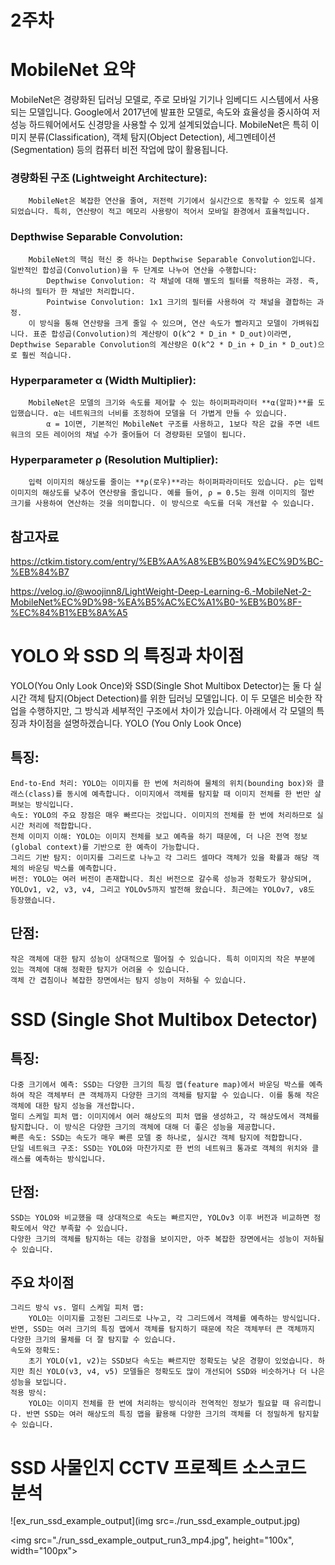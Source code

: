 
2주차
=====

MobileNet 요약
==================

MobileNet은 경량화된 딥러닝 모델로, 주로 모바일 기기나 임베디드 시스템에서 사용되는 모델입니다. Google에서 2017년에 발표한 모델로, 속도와 효율성을 중시하여 저성능 하드웨어에서도 신경망을 사용할 수 있게 설계되었습니다. MobileNet은 특히 이미지 분류(Classification), 객체 탐지(Object Detection), 세그멘테이션(Segmentation) 등의 컴퓨터 비전 작업에 많이 활용됩니다.

###    경량화된 구조 (Lightweight Architecture):
        MobileNet은 복잡한 연산을 줄여, 저전력 기기에서 실시간으로 동작할 수 있도록 설계되었습니다. 특히, 연산량이 적고 메모리 사용량이 적어서 모바일 환경에서 효율적입니다.

###    Depthwise Separable Convolution:
        MobileNet의 핵심 혁신 중 하나는 Depthwise Separable Convolution입니다. 일반적인 합성곱(Convolution)을 두 단계로 나누어 연산을 수행합니다:
            Depthwise Convolution: 각 채널에 대해 별도의 필터를 적용하는 과정. 즉, 하나의 필터가 한 채널만 처리합니다.
            Pointwise Convolution: 1x1 크기의 필터를 사용하여 각 채널을 결합하는 과정.
        이 방식을 통해 연산량을 크게 줄일 수 있으며, 연산 속도가 빨라지고 모델이 가벼워집니다. 표준 합성곱(Convolution)의 계산량이 O(k^2 * D_in * D_out)이라면, Depthwise Separable Convolution의 계산량은 O(k^2 * D_in + D_in * D_out)으로 훨씬 적습니다.

###    Hyperparameter α (Width Multiplier):
        MobileNet은 모델의 크기와 속도를 제어할 수 있는 하이퍼파라미터 **α(알파)**를 도입했습니다. α는 네트워크의 너비를 조정하여 모델을 더 가볍게 만들 수 있습니다.
            α = 1이면, 기본적인 MobileNet 구조를 사용하고, 1보다 작은 값을 주면 네트워크의 모든 레이어의 채널 수가 줄어들어 더 경량화된 모델이 됩니다.

###    Hyperparameter ρ (Resolution Multiplier):
        입력 이미지의 해상도를 줄이는 **ρ(로우)**라는 하이퍼파라미터도 있습니다. ρ는 입력 이미지의 해상도를 낮추어 연산량을 줄입니다. 예를 들어, ρ = 0.5는 원래 이미지의 절반 크기를 사용하여 연산하는 것을 의미합니다. 이 방식으로 속도를 더욱 개선할 수 있습니다.

참고자료
------------

https://ctkim.tistory.com/entry/%EB%AA%A8%EB%B0%94%EC%9D%BC-%EB%84%B7

https://velog.io/@woojinn8/LightWeight-Deep-Learning-6.-MobileNet-2-MobileNet%EC%9D%98-%EA%B5%AC%EC%A1%B0-%EB%B0%8F-%EC%84%B1%EB%8A%A5


YOLO 와 SSD 의 특징과 차이점
================


YOLO(You Only Look Once)와 SSD(Single Shot Multibox Detector)는 둘 다 실시간 객체 탐지(Object Detection)를 위한 딥러닝 모델입니다. 이 두 모델은 비슷한 작업을 수행하지만, 그 방식과 세부적인 구조에서 차이가 있습니다. 아래에서 각 모델의 특징과 차이점을 설명하겠습니다.
YOLO (You Only Look Once)

특징:
------
    End-to-End 처리: YOLO는 이미지를 한 번에 처리하여 물체의 위치(bounding box)와 클래스(class)를 동시에 예측합니다. 이미지에서 객체를 탐지할 때 이미지 전체를 한 번만 살펴보는 방식입니다.
    속도: YOLO의 주요 장점은 매우 빠르다는 것입니다. 이미지의 전체를 한 번에 처리하므로 실시간 처리에 적합합니다.
    전체 이미지 이해: YOLO는 이미지 전체를 보고 예측을 하기 때문에, 더 나은 전역 정보(global context)를 기반으로 한 예측이 가능합니다.
    그리드 기반 탐지: 이미지를 그리드로 나누고 각 그리드 셀마다 객체가 있을 확률과 해당 객체의 바운딩 박스를 예측합니다.
    버전: YOLO는 여러 버전이 존재합니다. 최신 버전으로 갈수록 성능과 정확도가 향상되며, YOLOv1, v2, v3, v4, 그리고 YOLOv5까지 발전해 왔습니다. 최근에는 YOLOv7, v8도 등장했습니다.

단점:
-----
    작은 객체에 대한 탐지 성능이 상대적으로 떨어질 수 있습니다. 특히 이미지의 작은 부분에 있는 객체에 대해 정확한 탐지가 어려울 수 있습니다.
    객체 간 겹침이나 복잡한 장면에서는 탐지 성능이 저하될 수 있습니다.

SSD (Single Shot Multibox Detector)
====================================
특징:
----
    다중 크기에서 예측: SSD는 다양한 크기의 특징 맵(feature map)에서 바운딩 박스를 예측하여 작은 객체부터 큰 객체까지 다양한 크기의 객체를 탐지할 수 있습니다. 이를 통해 작은 객체에 대한 탐지 성능을 개선합니다.
    멀티 스케일 피처 맵: 이미지에서 여러 해상도의 피처 맵을 생성하고, 각 해상도에서 객체를 탐지합니다. 이 방식은 다양한 크기의 객체에 대해 더 좋은 성능을 제공합니다.
    빠른 속도: SSD는 속도가 매우 빠른 모델 중 하나로, 실시간 객체 탐지에 적합합니다.
    단일 네트워크 구조: SSD는 YOLO와 마찬가지로 한 번의 네트워크 통과로 객체의 위치와 클래스를 예측하는 방식입니다.

단점:
----
    SSD는 YOLO와 비교했을 때 상대적으로 속도는 빠르지만, YOLOv3 이후 버전과 비교하면 정확도에서 약간 부족할 수 있습니다.
    다양한 크기의 객체를 탐지하는 데는 강점을 보이지만, 아주 복잡한 장면에서는 성능이 저하될 수 있습니다.

주요 차이점
-------------
    그리드 방식 vs. 멀티 스케일 피처 맵:
        YOLO는 이미지를 고정된 그리드로 나누고, 각 그리드에서 객체를 예측하는 방식입니다. 반면, SSD는 여러 크기의 특징 맵에서 객체를 탐지하기 때문에 작은 객체부터 큰 객체까지 다양한 크기의 물체를 더 잘 탐지할 수 있습니다.
    속도와 정확도:
        초기 YOLO(v1, v2)는 SSD보다 속도는 빠르지만 정확도는 낮은 경향이 있었습니다. 하지만 최신 YOLO(v3, v4, v5) 모델들은 정확도도 많이 개선되어 SSD와 비슷하거나 더 나은 성능을 보입니다.
    적용 방식:
        YOLO는 이미지 전체를 한 번에 처리하는 방식이라 전역적인 정보가 필요할 때 유리합니다. 반면 SSD는 여러 해상도의 특징 맵을 활용해 다양한 크기의 객체를 더 정밀하게 탐지할 수 있습니다.










SSD 사물인지 CCTV 프로젝트 소스코드 분석
==========================================



![ex_run_ssd_example_output](img src=./run_ssd_example_output.jpg)

<img src="./run_ssd_example_output_run3_mp4.jpg", height="100x", width="100px">
